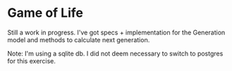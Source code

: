 # Game of Life

Still a work in progress.
I've got specs + implementation for the Generation model and methods to calculate next generation.

Note: I'm using a sqlite db. I did not deem necessary to switch to postgres for this exercise.